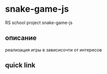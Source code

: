 # snake-game-js
RS school project snake-game-js

## описание
реализация игры в зависисочти от интересов

## quick link


